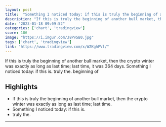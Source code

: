 ```yaml
---
layout: post
title:  "Something I noticed today: if this is truly the beginning of another bull market, then the crypto winter was exactly as long as last time; 364 days"
description: "If this is truly the beginning of another bull market, then the crypto winter was exactly as long as last time; last time, it was 364 days.   Something I noticed today: if this is. truly the. beginning of"
date: "2023-01-18 09:09:52"
categories: ['chart', 'tradingview']
score: 106
image: "https://i.imgur.com/J8PvSB0.jpg"
tags: ['chart', 'tradingview']
link: "https://www.tradingview.com/x/W2KghFVl/"
---
```


If this is truly the beginning of another bull market, then the crypto winter was exactly as long as last time; last time, it was 364 days.   Something I noticed today: if this is. truly the. beginning of

## Highlights

- If this is truly the beginning of another bull market, then the crypto winter was exactly as long as last time; last time.
- Something I noticed today: if this is.
- truly the.

---
